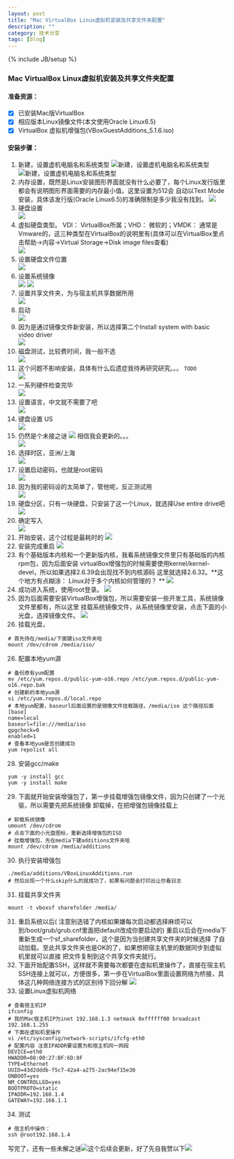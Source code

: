 ```yaml
---
layout: post
title: "Mac VirtualBox Linux虚拟机安装及共享文件夹配置"
description: ""
category: 技术分享
tags: [blog]
---
```

{% include JB/setup %}

### Mac VirtualBox Linux虚拟机安装及共享文件夹配置
#### 准备资源：

- [x] 已安装Mac版VirtualBox
- [x] 相应版本Linux镜像文件(本文使用Oracle Linux6.5)
- [x] VirtualBox 虚拟机增强包(VBoxGuestAdditions_5.1.6.iso)

<!--break-->

#### 安装步骤：
1. 新建，设置虚机电脑名和系统类型
![新建，设置虚机电脑名和系统类型](http://7xvn6m.com1.z0.glb.clouddn.com/virtualhost_and_mysql_install_1.png)
![新建，设置虚机电脑名和系统类型](http://7xvn6m.com1.z0.glb.clouddn.com/virtualhost_and_mysql_install_2.png)
2. 内存设置，既然是Linux安装图形界面就没有什么必要了，每个Linux发行版里都会有说明图形界面需要的内存最小值。这里设置为512会
自动以Text Mode安装，具体该发行版(Oracle Linux6.5)的准确限制是多少我没有找到。
![](http://7xvn6m.com1.z0.glb.clouddn.com/virtualhost_and_mysql_install_3.png)
3. 硬盘设置  
![](http://7xvn6m.com1.z0.glb.clouddn.com/virtualhost_and_mysql_install_4.png)
4. 虚拟硬盘类型。 VDI： VirtualBox所属；VHD： 微软的；VMDK： 通常是Vmware的，这三种类型在VirtualBox的说明里有(具体可以在VirtualBox里点击帮助->内容->Virtual Storage->Disk image files查看)  
![](http://7xvn6m.com1.z0.glb.clouddn.com/virtualhost_and_mysql_install_5.png)
5. 设置硬盘文件位置  
![](http://7xvn6m.com1.z0.glb.clouddn.com/virtualhost_and_mysql_install_6.png)
6. 设置系统镜像  
![](http://7xvn6m.com1.z0.glb.clouddn.com/virtualhost_and_mysql_install_8.png)
![](http://7xvn6m.com1.z0.glb.clouddn.com/virtualhost_and_mysql_install_9.png)
7. 设置共享文件夹，为与宿主机共享数据所用  
![](http://7xvn6m.com1.z0.glb.clouddn.com/virtualhost_and_mysql_install_sharefolder.png)
8. 启动  
![](http://7xvn6m.com1.z0.glb.clouddn.com/virtualhost_and_mysql_install_10.png)
9. 因为是通过镜像文件新安装，所以选择第二个Install system with basic video driver  
![](http://7xvn6m.com1.z0.glb.clouddn.com/virtualhost_and_mysql_install_11.png)
10. 磁盘测试，比较费时间，我一般不选  
![](http://7xvn6m.com1.z0.glb.clouddn.com/virtualhost_and_mysql_install_12.png)
11. 这个问题不影响安装，具体有什么后遗症我待再研究研究。。。 `TODO`  
![](http://7xvn6m.com1.z0.glb.clouddn.com/virtualhost_and_mysql_install_13.png)
12. 一系列硬件检查完毕  
![](http://7xvn6m.com1.z0.glb.clouddn.com/virtualhost_and_mysql_install_14.png)
13. 设置语言，中文就不需要了吧  
![](http://7xvn6m.com1.z0.glb.clouddn.com/virtualhost_and_mysql_install_15.png)
14. 键盘设置 US  
![](http://7xvn6m.com1.z0.glb.clouddn.com/virtualhost_and_mysql_install_16.png)
15. 仍然是个未接之谜 ![](http://7xvn6m.com1.z0.glb.clouddn.com/blog-img3573956_132.gif) 相信我会更新的。。。  
![](http://7xvn6m.com1.z0.glb.clouddn.com/virtualhost_and_mysql_install_17.png)
16. 选择时区，亚洲/上海  
![](http://7xvn6m.com1.z0.glb.clouddn.com/virtualhost_and_mysql_install_18.png)
17. 设置启动密码，也就是root密码  
![](http://7xvn6m.com1.z0.glb.clouddn.com/virtualhost_and_mysql_install_19.png)
18. 因为我的密码设的太简单了，管他呢，反正测试用  
![](http://7xvn6m.com1.z0.glb.clouddn.com/virtualhost_and_mysql_install_20.png)
19. 硬盘分区，只有一块硬盘，只安装了这一个Linux，就选择Use entire drive吧  
![](http://7xvn6m.com1.z0.glb.clouddn.com/virtualhost_and_mysql_install_21.png)
20. 确定写入   
![](http://7xvn6m.com1.z0.glb.clouddn.com/virtualhost_and_mysql_install_22.png)
21. 开始安装，这个过程是最耗时的
![](http://7xvn6m.com1.z0.glb.clouddn.com/virtualhost_and_mysql_install_23.png)
22. 安装完成重启
![](http://7xvn6m.com1.z0.glb.clouddn.com/virtualhost_and_mysql_install_24.png)
23. 有个基础版本内核和一个更新版内核，我看系统镜像文件里只有基础版的内核rpm包，因为后面安装
virtualBox增强包的时候需要使用kernel/kernel-devel，所以如果选择2.6.39会出现找不到内核源码
这里就选择2.6.32。**这个地方有点糊涂：  Linux对于多个内核如何管理的？ **
![](http://7xvn6m.com1.z0.glb.clouddn.com/virtualhost_and_mysql_install_25.png)
24. 成功进入系统，使用root登录。
![](http://7xvn6m.com1.z0.glb.clouddn.com/virtualhost_and_mysql_install_26.png)
25. 因为后面需要安装VirtualBox增强包，所以需要安装一些开发工具，系统镜像文件里都有，所以这里
挂载系统镜像文件，从系统镜像里安装，点击下面的小光盘，选择镜像文件。
![](http://7xvn6m.com1.z0.glb.clouddn.com/virtualhost_and_mysql_install_28.png)
26. 挂载光盘，
```shell
# 首先待在/media/下面键iso文件夹哈
mount /dev/cdrom /media/iso/
```
26. 配置本地yum源
```shell
# 备份原有yum配置
mv /etc/yum.repos.d/public-yum-o16.repo /etc/yum.repos.d/public-yum-o16.repo.bak
# 创建新的本地yum源
vi /etc/yum.repos.d/local.repo
# 本地yum配置，baseurl后面设置的是镜像文件挂载路径，/media/iso 这个路径后面
[base]
name=local
baseurl=file:///media/iso
gpgcheck=0
enabled=1
# 查看本地yum是否创建成功
yum repolist all
```
28. 安装gcc/make
```shell
yum -y install gcc
yum -y install make
```
29. 下面就开始安装增强包了，第一步挂载增强包镜像文件，因为只创建了一个光驱，所以需要先把系统镜像
卸载掉，在把增强包镜像挂载上
```shell
# 卸载系统镜像
umount /dev/cdrom
# 点击下面的小光盘图标，重新选择增强包的ISO
# 挂载增强包，先在media下建additions文件夹哈
mount /dev/cdrom /media/additions
```
30. 执行安装增强包
```shell
./media/additions/VBoxLinuxAdditions.run
# 然后出现一个什么skip什么的就成功了，如果有问题会打印出让你看日志
```
31. 挂载共享文件夹
```shell
mount -t vboxsf sharefolder /media/
```
31. 重启系统以后(
注意别选错了内核如果嫌每次启动都选择麻烦可以到/boot/grub/grub.cnf里面把default改成你要启动的)
重启以后会在media下重新生成一个sf_sharefolder，这个是因为当创建共享文件夹的时候选择
了自动加载。至此共享文件夹也是OK的了，如果想把宿主机里的数据同步到虚拟机里就可以直接
把文件复制到这个共享文件夹就行。
32. 下面开始配置SSH，这样就不需要每次都要在虚拟机里操作了，直接在宿主机SSH连接上就可以，方便很多，第一步在VirtualBox里面设置网络为桥接，具体这几种网络连接方式的区别待下回分解
![](http://7xvn6m.com1.z0.glb.clouddn.com/virtualhost_and_mysql_install_network_select.png)
33. 设置Linux虚拟机网络

```shell
# 查看宿主机IP
ifconfig
# 我的Mac宿主机IP为inet 192.168.1.3 netmask 0xffffff00 broadcast 192.168.1.255
# 下面在虚拟机里操作
vi /etc/sysconfig/network-scripts/ifcfg-eth0
# 配置内容 注意IPADDR要设置为和宿主机同一网段
DEVICE=eth0
HWADDR=08:00:27:BF:6D:8F
TYPE=Ethernet
UUID=43d2dddb-f5c7-42a4-a275-2ac94ef15e30
ONBOOT=yes
NM_CONTROLLED=yes
BOOTPROTO=static
IPADDR=192.168.1.4
GATEWAY=192.168.1.1
```

34. 测试
```shell
# 宿主机中操作：
ssh @root192.168.1.4
```

写完了，还有一些未解之谜![](http://7xvn6m.com1.z0.glb.clouddn.com/blog-img3573956_192.gif)这个后续会更新，好了先自我赞以下![](http://7xvn6m.com1.z0.glb.clouddn.com/blog-img3573956_201.gif)
